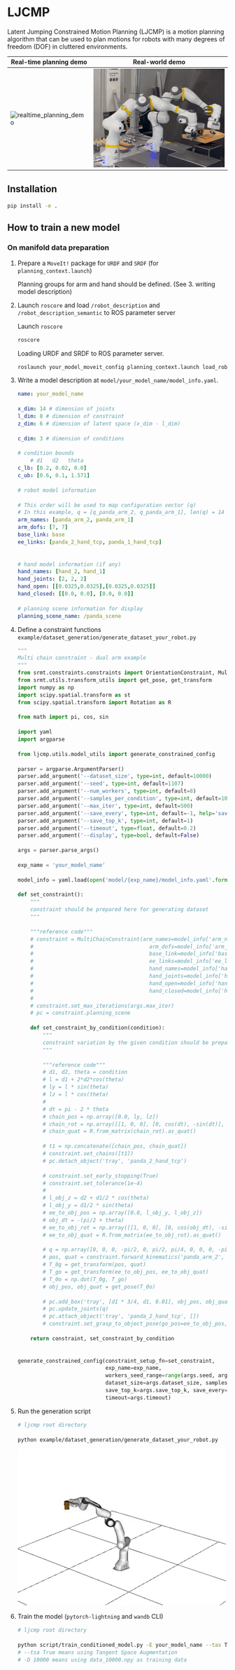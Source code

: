 # LJCMP

Latent Jumping Constrained Motion Planning (LJCMP) is a motion planning algorithm that can be used to plan motions for robots with many degrees of freedom (DOF) in cluttered environments. 


| <center>Real-time planning demo   </center>                  | <center> Real-world demo</center>|
| -----------| --- |
|<img src="images/panda_dual_realtime_planning.gif" alt="realtime_planning_demo" width="300"/> | <img src="images/panda_dual_realworld.gif" alt="realworld_planning_demo" width="300"/>   |


## Installation

```bash
pip install -e .
```

## How to train a new model

### On manifold data preparation

1. Prepare a `MoveIt!` package for `URDF` and `SRDF` (for `planning_context.launch`)
    
    Planning groups for arm and hand should be defined. (See 3. writing model description)

2. Launch `roscore` and load `/robot_description` and `/robot_description_semantic` to ROS parameter server
    
    Launch `roscore`
    ```sh
    roscore
    ```
    
    Loading URDF and SRDF to ROS parameter server. 
    ```sh
    roslaunch your_model_moveit_config planning_context.launch load_robot_description:=true
    ```
    
3. Write a model description at `model/your_model_name/model_info.yaml`.

    ```yaml
    name: your_model_name

    x_dim: 14 # dimension of joints
    l_dim: 8 # dimension of constraint
    z_dim: 6 # dimension of latent space (x_dim - l_dim)

    c_dim: 3 # dimension of conditions

    # condition bounds
        # d1   d2   theta
    c_lb: [0.2, 0.02, 0.0]
    c_ub: [0.6, 0.1, 1.571] 

    # robot model information

    # This order will be used to map configuration vector (q)
    # In this example, q = [q_panda_arm_2, q_panda_arm_1], len(q) = 14
    arm_names: [panda_arm_2, panda_arm_1] 
    arm_dofs: [7, 7]
    base_link: base
    ee_links: [panda_2_hand_tcp, panda_1_hand_tcp]


    # hand model information (if any)
    hand_names: [hand_2, hand_1]
    hand_joints: [2, 2, 2]
    hand_open: [[0.0325,0.0325],[0.0325,0.0325]]
    hand_closed: [[0.0, 0.0], [0.0, 0.0]]

    # planning scene information for display
    planning_scene_name: /panda_scene
    ```

4. Define a constraint functions `example/dataset_generation/generate_dataset_your_robot.py`

    ```py
    """
    Multi chain constraint - dual arm example
    """
    from srmt.constraints.constraints import OrientationConstraint, MultiChainConstraint
    from srmt.utils.transform_utils import get_pose, get_transform
    import numpy as np
    import scipy.spatial.transform as st
    from scipy.spatial.transform import Rotation as R

    from math import pi, cos, sin

    import yaml
    import argparse

    from ljcmp.utils.model_utils import generate_constrained_config

    parser = argparse.ArgumentParser()
    parser.add_argument('--dataset_size', type=int, default=10000)
    parser.add_argument('--seed', type=int, default=1107)
    parser.add_argument('--num_workers', type=int, default=8)
    parser.add_argument('--samples_per_condition', type=int, default=10)
    parser.add_argument('--max_iter', type=int, default=500)
    parser.add_argument('--save_every', type=int, default=-1, help='save every n data. -1 for not saving')
    parser.add_argument('--save_top_k', type=int, default=1)
    parser.add_argument('--timeout', type=float, default=0.2)
    parser.add_argument('--display', type=bool, default=False)

    args = parser.parse_args()

    exp_name = 'your_model_name'

    model_info = yaml.load(open('model/{exp_name}/model_info.yaml'.format(exp_name=exp_name), 'r'), Loader=yaml.FullLoader)

    def set_constraint():
        """
        constraint should be prepared here for generating dataset
        """

        """reference code"""
        # constraint = MultiChainConstraint(arm_names=model_info['arm_names'],
        #                                     arm_dofs=model_info['arm_dofs'],
        #                                     base_link=model_info['base_link'],
        #                                     ee_links=model_info['ee_links'],
        #                                     hand_names=model_info['hand_names'],
        #                                     hand_joints=model_info['hand_joints'],
        #                                     hand_open=model_info['hand_open'],
        #                                     hand_closed=model_info['hand_closed'])
        #                                     
        # constraint.set_max_iterations(args.max_iter)
        # pc = constraint.planning_scene
            
        def set_constraint_by_condition(condition):
            """
            constraint variation by the given condition should be prepared here for generating dataset
            """

            """reference code"""
            # d1, d2, theta = condition
            # l = d1 + 2*d2*cos(theta)
            # ly = l * sin(theta)
            # lz = l * cos(theta)
            # 
            # dt = pi - 2 * theta
            # chain_pos = np.array([0.0, ly, lz])
            # chain_rot = np.array([[1, 0, 0], [0, cos(dt), -sin(dt)], [0, sin(dt), cos(dt)]])
            # chain_quat = R.from_matrix(chain_rot).as_quat()

            # t1 = np.concatenate([chain_pos, chain_quat])
            # constraint.set_chains([t1])
            # pc.detach_object('tray', 'panda_2_hand_tcp')
 
            # constraint.set_early_stopping(True)
            # constraint.set_tolerance(1e-4)
            # 
            # l_obj_z = d2 + d1/2 * cos(theta)
            # l_obj_y = d1/2 * sin(theta)
            # ee_to_obj_pos = np.array([0.0, l_obj_y, l_obj_z])
            # obj_dt = -(pi/2 + theta)
            # ee_to_obj_rot = np.array([[1, 0, 0], [0, cos(obj_dt), -sin(obj_dt)], [0, sin(obj_dt), cos(obj_dt)]])
            # ee_to_obj_quat = R.from_matrix(ee_to_obj_rot).as_quat()
 
            # q = np.array([0, 0, 0, -pi/2, 0, pi/2, pi/4, 0, 0, 0, -pi/2, 0, pi/2, pi/4])
            # pos, quat = constraint.forward_kinematics('panda_arm_2', q[:7])
            # T_0g = get_transform(pos, quat)
            # T_go = get_transform(ee_to_obj_pos, ee_to_obj_quat)
            # T_0o = np.dot(T_0g, T_go)
            # obj_pos, obj_quat = get_pose(T_0o)
 
            # pc.add_box('tray', [d1 * 3/4, d1, 0.01], obj_pos, obj_quat)
            # pc.update_joints(q)
            # pc.attach_object('tray', 'panda_2_hand_tcp', [])
            # constraint.set_grasp_to_object_pose(go_pos=ee_to_obj_pos, go_quat=ee_to_obj_quat)

        return constraint, set_constraint_by_condition 


    generate_constrained_config(constraint_setup_fn=set_constraint, 
                                exp_name=exp_name, 
                                workers_seed_range=range(args.seed, args.seed+args.num_workers), 
                                dataset_size=args.dataset_size, samples_per_condition=args.samples_per_condition,
                                save_top_k=args.save_top_k, save_every=args.save_every, display=args.display,
                                timeout=args.timeout)
    ```

5. Run the generation script
    ```sh
    # ljcmp root directory

    python example/dataset_generation/generate_dataset_your_robot.py
    ```
    ![panda_datagen](images/panda_datagen.gif)
6. Train the model (`pytorch-lightning` and `wandb` CLI)
    ```sh
    # ljcmp root directory

    python script/train_conditioned_model.py -E your_model_name --tas True -D 10000 
    # --tsa True means using Tangent Space Augmentation
    # -D 10000 means using data_10000.npy as training data
    ``` 